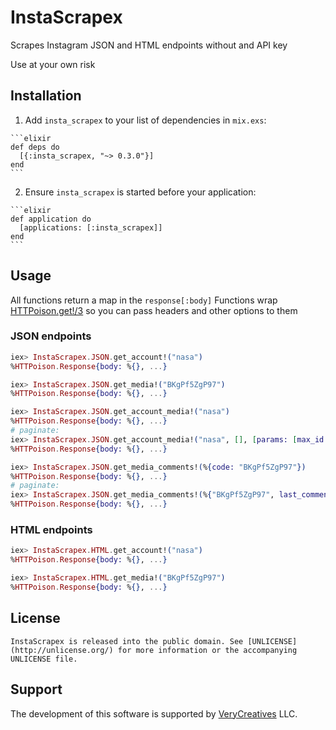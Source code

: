 # InstaScrapex

Scrapes Instagram JSON and HTML endpoints without and API key

Use at your own risk

## Installation

  1. Add `insta_scrapex` to your list of dependencies in `mix.exs`:

    ```elixir
    def deps do
      [{:insta_scrapex, "~> 0.3.0"}]
    end
    ```

  2. Ensure `insta_scrapex` is started before your application:

    ```elixir
    def application do
      [applications: [:insta_scrapex]]
    end
    ```

## Usage
  All functions return a map in the `response[:body]`
  Functions wrap [HTTPoison.get!/3](https://hexdocs.pm/httpoison/HTTPoison.html#get/3) so you can pass headers and other options to them

### JSON endpoints

  ```elixir
  iex> InstaScrapex.JSON.get_account!("nasa")
  %HTTPoison.Response{body: %{}, ...}
  ````

  ```elixir
  iex> InstaScrapex.JSON.get_media!("BKgPf5ZgP97")
  %HTTPoison.Response{body: %{}, ...}
  ````

  ```elixir
  iex> InstaScrapex.JSON.get_account_media!("nasa")
  %HTTPoison.Response{body: %{}, ...}
  # paginate:
  iex> InstaScrapex.JSON.get_account_media!("nasa", [], [params: [max_id: 12341234]])
  %HTTPoison.Response{body: %{}, ...}
  ````

  ```elixir
  iex> InstaScrapex.JSON.get_media_comments!(%{code: "BKgPf5ZgP97"})
  %HTTPoison.Response{body: %{}, ...}
  # paginate:
  iex> InstaScrapex.JSON.get_media_comments!(%{"BKgPf5ZgP97", last_comment_id: 12341234})
  %HTTPoison.Response{body: %{}, ...}
  ````

### HTML endpoints

  ```elixir
  iex> InstaScrapex.HTML.get_account!("nasa")
  %HTTPoison.Response{body: %{}, ...}
  ````

  ```elixir
  iex> InstaScrapex.HTML.get_media!("BKgPf5ZgP97")
  %HTTPoison.Response{body: %{}, ...}
  ````

## License
	InstaScrapex is released into the public domain. See [UNLICENSE](http://unlicense.org/) for more information or the accompanying UNLICENSE file.

## Support
  The development of this software is supported by [VeryCreatives](http://verycreatives.com) LLC.

